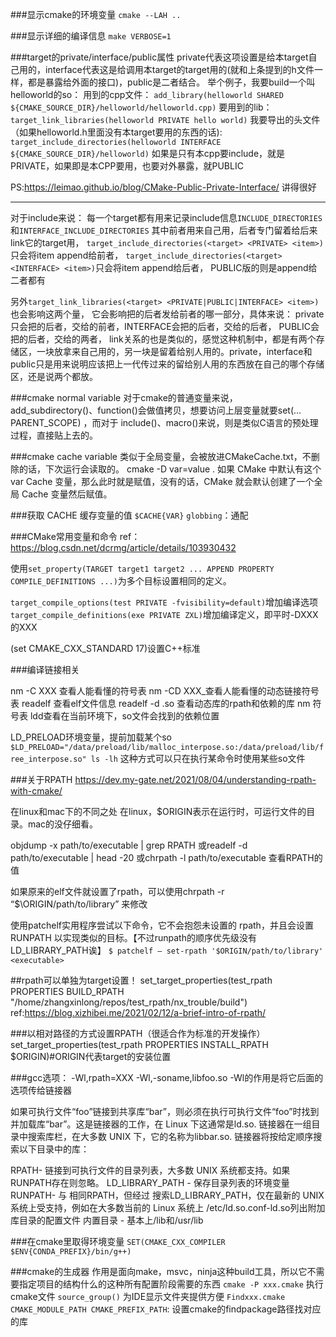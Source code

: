 ###显示cmake的环境变量
`cmake --LAH ..`

###显示详细的编译信息
`make VERBOSE=1`

###target的private/interface/public属性
private代表这项设置是给本target自己用的，interface代表这是给调用本target的target用的(就和上条提到的h文件一样，都是暴露给外面的接口)，public是二者结合。
举个例子，我要build一个叫helloworld的so：
用到的cpp文件：
`add_library(helloworld SHARED ${CMAKE_SOURCE_DIR}/helloworld/helloworld.cpp)`
要用到的lib：
`target_link_libraries(helloworld PRIVATE hello world)`
我要导出的头文件（如果helloworld.h里面没有本target要用的东西的话):
`target_include_directories(helloworld INTERFACE ${CMAKE_SOURCE_DIR}/helloworld)`
如果是只有本cpp要include，就是PRIVATE，如果即是本CPP要用，也要对外暴露，就PUBLIC

PS:https://leimao.github.io/blog/CMake-Public-Private-Interface/ 讲得很好

***

对于include来说：
每一个target都有用来记录include信息`INCLUDE_DIRECTORIES` 和`INTERFACE_INCLUDE_DIRECTORIES`
其中前者用来自己用，后者专门留着给后来link它的target用，
`target_include_directories(<target> <PRIVATE> <item>)`只会将item append给前者，
`target_include_directories(<target> <INTERFACE> <item>)`只会将item append给后者，
PUBLIC版的则是append给二者都有

另外`target_link_libraries(<target> <PRIVATE|PUBLIC|INTERFACE> <item>)`也会影响这两个量，
它会影响把<item>的后者发给前者的哪一部分，具体来说：
private只会把<item>的后者，交给<target>的前者，INTERFACE会把<item>的后者，交给<target>的后者，
PUBLIC会把<item>的后者，交给<target>的两者，
link关系的也是类似的，感觉这种机制中，都是有两个存储区，一块放拿来自己用的，另一块是留着给别人用的。private，interface和public只是用来说明应该把上一代传过来的留给别人用的东西放在自己的哪个存储区，还是说两个都放。


###cmake normal variable
对于cmake的普通变量来说， add_subdirectory()、function()会做值拷贝，想要访问上层变量就要set(... PARENT_SCOPE) ，而对于 include()、macro()来说，则是类似C语言的预处理过程，直接贴上去的。

###cmake cache variable
类似于全局变量，会被放进CMakeCache.txt，不删除的话，下次运行会读取的。
cmake -D var=value . 如果 CMake 中默认有这个 var Cache 变量，那么此时就是赋值，没有的话，CMake 就会默认创建了一个全局 Cache 变量然后赋值。

###获取 CACHE 缓存变量的值
`$CACHE{VAR}`
`globbing`：通配



###CMake常用变量和命令
ref：https://blog.csdn.net/dcrmg/article/details/103930432

使用`set_property(TARGET target1 target2 ... APPEND PROPERTY COMPILE_DEFINITIONS ...)`为多个目标设置相同的定义。

`target_compile_options(test PRIVATE -fvisibility=default)`增加编译选项
`target_compile_definitions(exe PRIVATE ZXL)`增加编译定义，即平时-DXXX 的XXX

(set CMAKE_CXX_STANDARD 17)设置C++标准

###编译链接相关

nm -C XXX 查看人能看懂的符号表
nm -CD XXX_查看人能看懂的动态链接符号表
readelf 查看elf文件信息    readelf -d .so 查看动态库的rpath和依赖的库
nm 符号表
ldd查看在当前环境下，so文件会找到的依赖位置

LD_PRELOAD环境变量，提前加载某个so
`$LD_PRELOAD="/data/preload/lib/malloc_interpose.so:/data/preload/lib/free_interpose.so" ls -lh`
这种方式可以只在执行某命令时使用某些so文件

###关于RPATH
https://dev.my-gate.net/2021/08/04/understanding-rpath-with-cmake/

在linux和mac下的不同之处
在linux，$ORIGIN表示在运行时，可运行文件的目录。mac的没仔细看。

objdump -x path/to/executable | grep RPATH
或readelf -d path/to/executable | head -20 
或chrpath -l path/to/executable
查看RPATH的值

如果原来的elf文件就设置了rpath，可以使用chrpath -r “\$\ORIGIN/path/to/library” <executable>来修改

使用patchelf实用程序尝试以下命令，它不会抱怨未设置的 rpath，并且会设置 RUNPATH 以实现类似的目标。【不过runpath的顺序优先级没有LD_LIBRARY_PATH诶】
`$ patchelf — set-rpath '$ORIGIN/path/to/library' <executable>`

##rpath可以单独为target设置！
set_target_properties(test_rpath PROPERTIES BUILD_RPATH "/home/zhangxinlong/repos/test_rpath/nx_trouble/build")
ref:https://blog.xizhibei.me/2021/02/12/a-brief-intro-of-rpath/

###以相对路径的方式设置RPATH（很适合作为标准的开发操作）
set_target_properties(test_rpath PROPERTIES INSTALL_RPATH $ORIGIN)#ORIGIN代表target的安装位置

###gcc选项：
-Wl,rpath=XXX
-Wl,-soname,libfoo.so
-Wl的作用是将它后面的选项传给链接器


如果可执行文件“foo”链接到共享库“bar”，则必须在执行可执行文件“foo”时找到并加载库“bar”。这是链接器的工作，在 Linux 下这通常是ld.so. 链接器在一组目录中搜索库栏，在大多数 UNIX 下，它的名称为libbar.so. 
链接器将按给定顺序搜索以下目录中的库：

RPATH- 链接到可执行文件的目录列表，大多数 UNIX 系统都支持。如果RUNPATH存在则忽略。
LD_LIBRARY_PATH - 保存目录列表的环境变量
RUNPATH- 与 相同RPATH，但经过 搜索LD_LIBRARY_PATH，仅在最新的 UNIX 系统上受支持，例如在大多数当前的 Linux 系统上
/etc/ld.so.conf-ld.so列出附加库目录的配置文件
内置目录 - 基本上/lib和/usr/lib

###在cmake里取得环境变量
`SET(CMAKE_CXX_COMPILER $ENV{CONDA_PREFIX}/bin/g++)`


###cmake的生成器
作用是面向make，msvc，ninja这种build工具，所以它不需要指定项目的结构什么的这种所有配置阶段需要的东西
`cmake -P xxx.cmake` 执行cmake文件
`source_group()` 为IDE显示文件夹提供方便
`Findxxx.cmake  CMAKE_MODULE_PATH CMAKE_PREFIX_PATH`: 设置cmake的findpackage路径找对应的库


